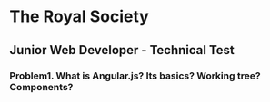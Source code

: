 
# The Royal Society

## Junior Web Developer - Technical Test

### Problem1. What is Angular.js? Its basics? Working tree? Components?
### 

### 